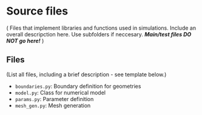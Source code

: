 # Source files

( Files that implement libraries and functions used in simulations. Include an overall descripction here. Use subfolders if neccesary. ***Main/test files DO NOT go here!*** )

## Files

(List all files, including a brief description - see template below.)

- `boundaries.py`: Boundary definition for geometries
- `model.py`: Class for numerical model
- `params.py`: Parameter definition
- `mesh_gen.py`: Mesh generation
